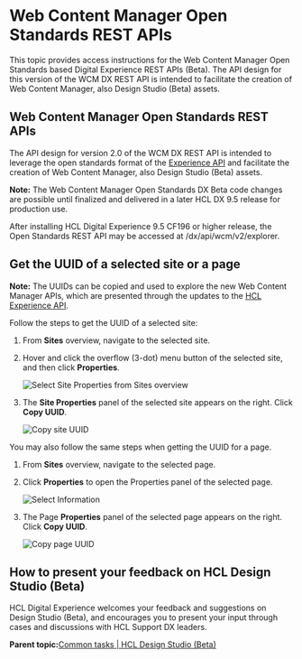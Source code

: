 # Web Content Manager Open Standards REST APIs 

This topic provides access instructions for the Web Content Manager Open Standards based Digital Experience REST APIs \(Beta\). The API design for this version of the WCM DX REST API is intended to facilitate the creation of Web Content Manager, also Design Studio \(Beta\) assets.

## Web Content Manager Open Standards REST APIs

The API design for version 2.0 of the WCM DX REST API is intended to leverage the open standards format of the [Experience API](../open_api/openapi_overview.md) and facilitate the creation of Web Content Manager, also Design Studio \(Beta\) assets.

**Note:** The Web Content Manager Open Standards DX Beta code changes are possible until finalized and delivered in a later HCL DX 9.5 release for production use.

After installing HCL Digital Experience 9.5 CF196 or higher release, the Open Standards REST API may be accessed at /dx/api/wcm/v2/explorer.

## Get the UUID of a selected site or a page

**Note:** The UUIDs can be copied and used to explore the new Web Content Manager APIs, which are presented through the updates to the [HCL Experience API](../open_api/openapi_overview.md).

Follow the steps to get the UUID of a selected site:

1.  From **Sites** overview, navigate to the selected site.
2.  Hover and click the overflow \(3-dot\) menu button of the selected site, and then click **Properties**.

    ![](../images/site_properties_panel.png "Select Site Properties from Sites overview")

3.  The **Site Properties** panel of the selected site appears on the right. Click **Copy UUID**.

    ![Copy site UUID](../images/copy_site_UUID_properties.png "Copy site UUID")


You may also follow the same steps when getting the UUID for a page.

1.  From **Sites** overview, navigate to the selected page.
2.  Click **Properties** to open the Properties panel of the selected page.

    ![Select Information](../images/Select_page_properties.png "Select Page Properties from Site Overview")

3.  The Page **Properties** panel of the selected page appears on the right. Click **Copy UUID**.

    ![Copy page UUID](../images/copy_page_UUID_properties.png "Copy page UUID")


## How to present your feedback on HCL Design Studio \(Beta\)

HCL Digital Experience welcomes your feedback and suggestions on Design Studio \(Beta\), and encourages you to present your input through cases and discussions with HCL Support DX leaders.

**Parent topic:**[Common tasks \| HCL Design Studio \(Beta\)](../design_studio/design_studio_common_tasks.md)

